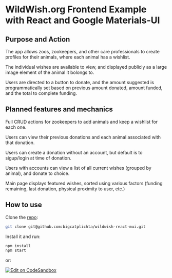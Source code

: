 # WildWish.org Frontend Example with React and Google Materials-UI

## Purpose and Action

The app allows zoos, zookeepers, and other care professionals to create profiles for their animals, where each animal has a wishlist. 

The individual wishes are available to view, and displayed publicly as a large image element of the animal it bolongs to. 

Users are directed to a button to donate, and the amount suggested is programmatically set based on previous amount donated, amount funded, and the total to complete funding.

## Planned features and mechanics

Full CRUD actions for zookeepers to add animals and keep a wishlist for each one.

Users can view their previous donations and each animal associated with that donation.

Users can create a donation without an account, but default is to sigup/login at time of donation.

Users with accounts can view a list of all current wishes (grouped by animal), and donate to choice.

Main page displays featured wishes, sorted using various factors (funding remaining, last donation, physical proximity to user, etc.)

## How to use

Clone the [repo](https://github.com/bigcatplichta/wildwish-react-mui):

```sh
git clone git@github.com:bigcatplichta/wildwish-react-mui.git
```

Install it and run:

```sh
npm install
npm start
```

or:

[![Edit on CodeSandbox](https://codesandbox.io/static/img/play-codesandbox.svg)](https://codesandbox.io/s/github/bigcatplichta/wildwish-react-mui)